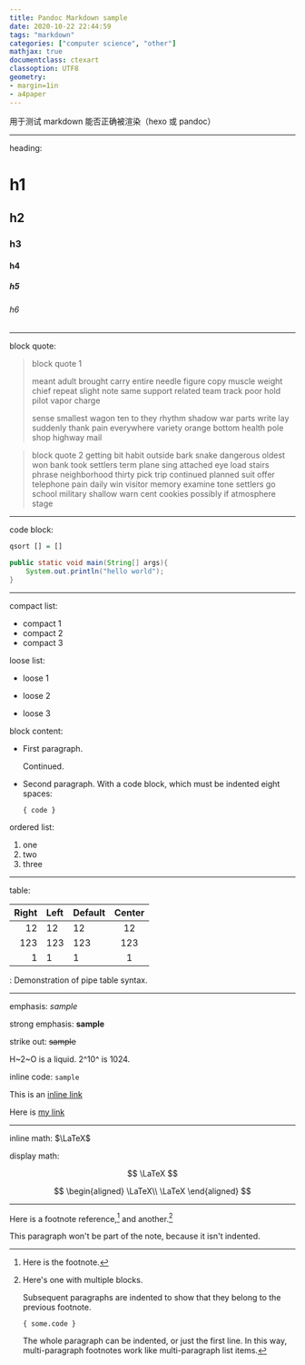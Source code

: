 ```yaml
---
title: Pandoc Markdown sample
date: 2020-10-22 22:44:59
tags: "markdown"
categories: ["computer science", "other"]
mathjax: true
documentclass: ctexart
classoption: UTF8
geometry:
- margin=1in
- a4paper
---
```


用于测试 markdown 能否正确被渲染（hexo 或 pandoc）

* * *

heading:

# h1

## h2

### h3

#### h4

##### h5

###### h6

* * *

block quote:

> block quote 1
>
> meant adult brought carry entire needle figure copy muscle weight chief repeat slight note same support related team track poor hold pilot vapor charge
>
> sense smallest wagon ten to they rhythm shadow war parts write lay suddenly thank pain everywhere variety orange bottom health pole shop highway mail

> block quote 2
getting bit habit outside bark snake dangerous oldest won bank took settlers term plane sing attached eye load stairs phrase neighborhood thirty pick trip
continued planned suit offer telephone pain daily win visitor memory examine tone settlers go school military shallow warn cent cookies possibly if atmosphere stage

* * *

code block:

```haskell
qsort [] = []
```

```java
public static void main(String[] args){
    System.out.println("hello world");
}
```

* * *

compact list:

* compact 1
* compact 2
* compact 3

loose list:

* loose 1

* loose 2

* loose 3

block content:

* First paragraph.

  Continued.

* Second paragraph. With a code block, which must be indented eight spaces:

      { code }

ordered list:

1. one
2. two
3. three

* * *

table:

| Right | Left | Default | Center |
|------:|:-----|---------|:------:|
|   12  |  12  |    12   |    12  |
|  123  |  123 |   123   |   123  |
|    1  |    1 |     1   |     1  |

  : Demonstration of pipe table syntax.

* * *

emphasis: *sample*

strong emphasis: **sample**

strike out: ~~sample~~

H~2~O is a liquid.  2^10^ is 1024.

inline code: `sample`

This is an [inline link](/url)

Here is [my link][FOO]

[Foo]: /bar/baz

* * *

inline math: $\LaTeX$

display math:

$$
\LaTeX
$$

$$
\begin{aligned}
\LaTeX\\
\LaTeX
\end{aligned}
$$

* * *

Here is a footnote reference,[^1] and another.[^longnote]

[^1]: Here is the footnote.

[^longnote]: Here's one with multiple blocks.

    Subsequent paragraphs are indented to show that they
belong to the previous footnote.

        { some.code }

    The whole paragraph can be indented, or just the first
    line.  In this way, multi-paragraph footnotes work like
    multi-paragraph list items.

This paragraph won't be part of the note, because it
isn't indented.

